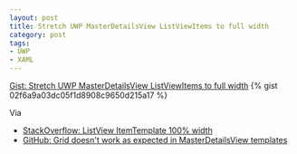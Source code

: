 ```yaml
---
layout: post
title: Stretch UWP MasterDetailsView ListViewItems to full width
category: post
tags:
- UWP
- XAML
---
```

<noscript>
  <a href="https://gist.github.com/02f6a9a03dc05f1d8908c9650d215a17">Gist: Stretch UWP MasterDetailsView ListViewItems to full width</a>
</noscript>
{% gist 02f6a9a03dc05f1d8908c9650d215a17 %}

Via 
- [StackOverflow: ListView ItemTemplate 100% width](https://stackoverflow.com/questions/18626696/listview-itemtemplate-100-width)
- [GitHub: Grid doesn't work as expected in MasterDetailsView templates](https://github.com/Microsoft/UWPCommunityToolkit/issues/938)
